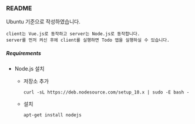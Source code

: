 ### README

Ubuntu 기준으로 작성하였습니다.

```
client는 Vue.js로 동작하고 server는 Node.js로 동작합니다. 
server를 먼저 켜신 후에 client를 실행하면 Todo 앱을 실행하실 수 있습니다.
```



##### Requirements

* Node.js 설치

  * 저장소 추가

    ```
    curl -sL https://deb.nodesource.com/setup_10.x | sudo -E bash -
    ```

  * 설치

    ```
    apt-get install nodejs
    ```

    

  

